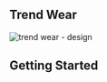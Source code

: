 ## **Trend Wear**

![trend wear - design](https://github.com/user-attachments/assets/89d11281-122f-41e7-90a1-5de8f35dc1b3)

## Getting Started
